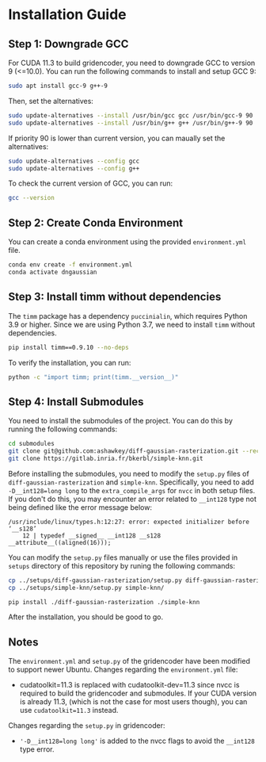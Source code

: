 # Installation Guide

## Step 1: Downgrade GCC
For CUDA 11.3 to build gridencoder, you need to downgrade GCC to version 9 (<=10.0). You can run the following commands to install and setup GCC 9:
```bash
sudo apt install gcc-9 g++-9
```
Then, set the alternatives:
```bash
sudo update-alternatives --install /usr/bin/gcc gcc /usr/bin/gcc-9 90
sudo update-alternatives --install /usr/bin/g++ g++ /usr/bin/g++-9 90
```
If priority 90 is lower than current version, you can maually set the alternatives:
```bash
sudo update-alternatives --config gcc
sudo update-alternatives --config g++
```
To check the current version of GCC, you can run:
```bash
gcc --version
```

## Step 2: Create Conda Environment
You can create a conda environment using the provided `environment.yml` file.
```bash
conda env create -f environment.yml
conda activate dngaussian
```

## Step 3: Install timm without dependencies
The `timm` package has a dependency `puccinialin`, which requires Python 3.9 or higher. Since we are using Python 3.7, we need to install `timm` without dependencies.
```bash
pip install timm==0.9.10 --no-deps
```
To verify the installation, you can run:
```bash
python -c "import timm; print(timm.__version__)"
```

## Step 4: Install Submodules
You need to install the submodules of the project. You can do this by running the following commands:
```bash
cd submodules
git clone git@github.com:ashawkey/diff-gaussian-rasterization.git --recursive
git clone https://gitlab.inria.fr/bkerbl/simple-knn.git
```
Before installing the submodules, you need to modify the `setup.py` files of `diff-gaussian-rasterization` and `simple-knn`. Specifically, you need to add `-D__int128=long long` to the `extra_compile_args` for `nvcc` in both setup files. If you don't do this, you may encounter an error related to `__int128` type not being defined like the error message below:
```
/usr/include/linux/types.h:12:27: error: expected initializer before ‘__s128’
    12 | typedef __signed__ __int128 __s128 __attribute__((aligned(16)));
```
You can modify the `setup.py` files manually or use the files provided in `setups` directory of this repository by runing the following commands:
```bash
cp ../setups/diff-gaussian-rasterization/setup.py diff-gaussian-rasterization/
cp ../setups/simple-knn/setup.py simple-knn/
```

```bash
pip install ./diff-gaussian-rasterization ./simple-knn
```
After the installation, you should be good to go.

## Notes
The `environment.yml` and `setup.py` of the gridencoder have been modified to support newer Ubuntu.
Changes regarding the `environment.yml` file:
* cudatoolkit=11.3 is replaced with cudatoolkit-dev=11.3 since nvcc is required to build the gridencoder and submodules. If your CUDA version is already 11.3, (which is not the case for most users though), you can use `cudatoolkit=11.3` instead.

Changes regarding the `setup.py` in gridencoder:
* `'-D__int128=long long'` is added to the nvcc flags to avoid the `__int128` type error.
